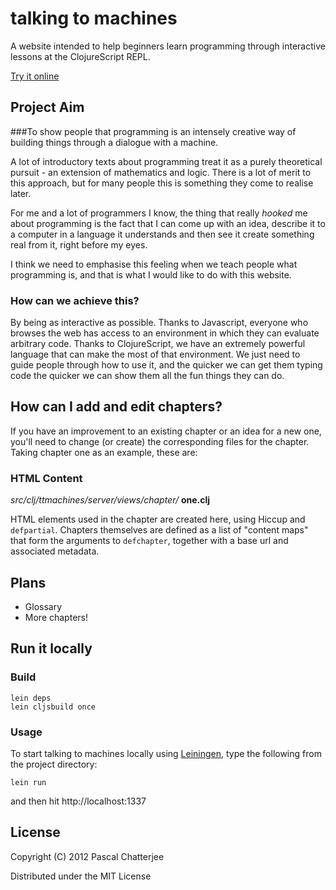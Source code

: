 # talking to machines

A website intended to help beginners learn programming through interactive lessons at the ClojureScript REPL.

[Try it online](http://talkingtomachines.org)

## Project Aim

###To show people that programming is an intensely creative way of building things through a dialogue with a machine.

A lot of introductory texts about programming treat it as a purely theoretical pursuit - an extension of mathematics and logic. There is a lot of merit to this approach, but for many people this is something they come to realise later. 

For me and a lot of programmers I know, the thing that really *hooked* me about programming is the fact that I can come up with an idea, describe it to a computer in a language it understands and then see it create something real from it, right before my eyes.

I think we need to emphasise this feeling when we teach people what programming is, and that is what I would like to do with this website. 

### How can we achieve this?

By being as interactive as possible. Thanks to Javascript, everyone who browses the web has access to an environment in which they can evaluate arbitrary code. Thanks to ClojureScript, we have an extremely powerful language that can make the most of that environment. We just need to guide people through how to use it, and the quicker we can get them typing code the quicker we can show them all the fun things they can do.

## How can I add and edit chapters?

If you have an improvement to an existing chapter or an idea for a new one, you'll need to change (or create) the corresponding files for the chapter. Taking chapter one as an example, these are:

### HTML Content 

*src/clj/ttmachines/server/views/chapter/* **one.clj**

HTML elements used in the chapter are created here, using Hiccup and `defpartial`. Chapters themselves are defined as 
a list of "content maps" that form the arguments to `defchapter`, together with a base url and associated metadata.

## Plans

* Glossary
* More chapters!

## Run it locally

### Build

    lein deps
    lein cljsbuild once

### Usage

To start talking to machines locally using [Leiningen](https://github.com/technomancy/leiningen), type the following from the project directory:

    lein run
    
and then hit http://localhost:1337

## License

Copyright (C) 2012 Pascal Chatterjee

Distributed under the MIT License
